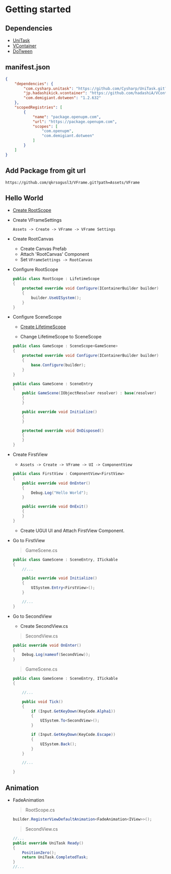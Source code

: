 Getting started
===

Dependencies
---

* [UniTask](https://github.com/Cysharp/UniTask)
* [VContainer](https://github.com/hadashiA/VContainer)
* [DoTween](https://openupm.com/packages/com.demigiant.dotween/)

manifest.json
---

```json
{
    "dependencies": {
        "com.cysharp.unitask": "https://github.com/Cysharp/UniTask.git?path=src/UniTask/Assets/Plugins/UniTask",
        "jp.hadashikick.vcontainer": "https://github.com/hadashiA/VContainer.git?path=VContainer/Assets/VContainer#1.9.0",
        "com.demigiant.dotween": "1.2.632"
    },
    "scopedRegistries": [
        {
            "name": "package.openupm.com",
            "url": "https://package.openupm.com",
            "scopes": [
                "com.openupm",
                "com.demigiant.dotween"
            ]
        }
    ]
}
```

Add Package from git url
---

```
https://github.com/qkrsogusl3/VFrame.git?path=Assets/VFrame
```

Hello World
---

- [Create RootScope](https://vcontainer.hadashikick.jp/scoping/project-root-lifetimescope)


- Create VFrameSettings

    `Assets -> Create -> VFrame -> VFrame Settings`

- Create RootCanvas

    - Create Canvas Prefab
    - Attach 'RootCanvas' Component
    - Set `VFrameSettings -> RootCanvas`

- Configure RootScope

    ```csharp
    public class RootScope : LifetimeScope
    {
        protected override void Configure(IContainerBuilder builder)
        {
            builder.UseUISystem();
        }
    }
    ```

- Configure SceneScope

    - [Create LifetimeScope](https://vcontainer.hadashikick.jp/getting-started/hello-world)

    - Change LifetimeScope to SceneScope

    ```csharp
    public class GameScope : SceneScope<GameScene>
    {
        protected override void Configure(IContainerBuilder builder)
        {
            base.Configure(builder);
        }
    }

    public class GameScene : SceneEntry
    {
        public GameScene(IObjectResolver resolver) : base(resolver)
        {
        }

        public override void Initialize()
        {
        }

        protected override void OnDisposed()
        {
        }
    }
    ```

- Create FirstView

    - `Assets -> Create -> VFrame -> UI -> ComponentView`

    ```csharp
    public class FirstView : ComponentView<FirstView>
    {
        public override void OnEnter()
        {
            Debug.Log("Hello World");
        }

        public override void OnExit()
        {
        }
    }
    ```

    - Create UGUI UI and Attach FirstView Component.

- Go to FirstView

    > GameScene.cs

    ```csharp
    public class GameScene : SceneEntry, ITickable
    {
        //...

        public override void Initialize()
        {
            UISystem.Entry<FirstView>();
        }

        //...
    }
    ```

- Go to SecondView

    - Create SecondView.cs

    > SecondView.cs
    ```csharp
    public override void OnEnter()
    {
        Debug.Log(nameof(SecondView));
    }
    ```

    > GameScene.cs

    ```csharp
    public class GameScene : SceneEntry, ITickable
    {

        //...

        public void Tick()
        {
            if (Input.GetKeyDown(KeyCode.Alpha1))
            {
                UISystem.To<SecondView>();
            }

            if (Input.GetKeyDown(KeyCode.Escape))
            {
                UISystem.Back();
            }
        }

        //...

    }
    ```

Animation
---

- FadeAnimation

    > RootScope.cs

    ```csharp
    builder.RegisterViewDefaultAnimation<FadeAnimation<IView>>();
    ```
    
    > SecondView.cs

    ```csharp
    //...
    public override UniTask Ready()
    {
        PositionZero();
        return UniTask.CompletedTask;
    }
    //...
    ```